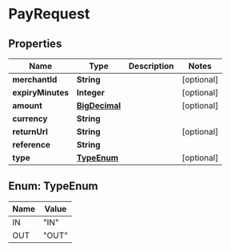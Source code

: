 # PayRequest

## Properties
Name | Type | Description | Notes
------------ | ------------- | ------------- | -------------
**merchantId** | **String** |  |  [optional]
**expiryMinutes** | **Integer** |  |  [optional]
**amount** | [**BigDecimal**](BigDecimal.md) |  |  [optional]
**currency** | **String** |  | 
**returnUrl** | **String** |  |  [optional]
**reference** | **String** |  | 
**type** | [**TypeEnum**](#TypeEnum) |  |  [optional]

<a name="TypeEnum"></a>
## Enum: TypeEnum
Name | Value
---- | -----
IN | &quot;IN&quot;
OUT | &quot;OUT&quot;
